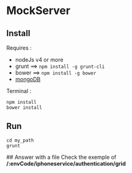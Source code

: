 # MockServer

## Install
Requires :
* nodeJs v4 or more
* grunt ==> `npm install -g grunt-cli`
* bower ==> `npm install -g bower`
* [mongoDB](https://docs.mongodb.com/manual/installation/)

Terminal :
```
npm install
bower install
```

## Run
```
cd my_path
grunt
```

## Answer with a file
Check the exemple of **/:envCode/iphoneservice/authentication/grid**

